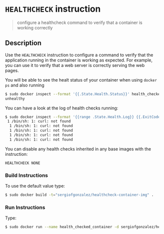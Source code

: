 # `HEALTHCHECK` instruction
> configure a healthcheck command to verify that a container is working correctly

## Description
Use the `HEALTHCHECK` instruction to configure a command to verify that the application running in the container is working as expected. For example, you can use it to verify that a web server is correctly serving the web pages.

You will be able to see the healt status of your container when using `docker ps` and also running
```bash
$ sudo docker inspect --format '{{.State.Health.Status}}' health_checked_container
unhealthy
```

You can have a look at the log of health checks running:
```bash
$ sudo docker inspect --format '{{range .State.Health.Log}} {{.ExitCode}} {{.Output}} {{end}}' health_checked_container
 1 /bin/sh: 1: curl: not found
  1 /bin/sh: 1: curl: not found
  1 /bin/sh: 1: curl: not found
  1 /bin/sh: 1: curl: not found
  1 /bin/sh: 1: curl: not found
```

You can disable any health checks inherited in any base images with the instruction:
```
HEALTHCHECK NONE
```

### Build Instructions
To use the default value type:
```bash
$ sudo docker build -t="sergiofgonzalez/healthcheck-container-img" .
```

### Run Instructions
Type:
```bash
$ sudo docker run --name health_checked_container -d sergiofgonzalez/healtcheck-container-img 
```
